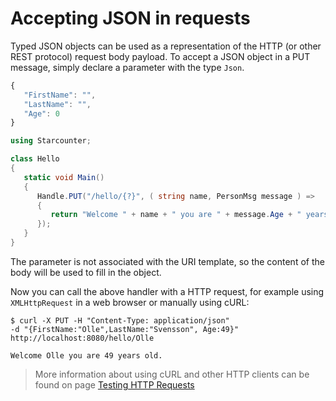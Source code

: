 # Accepting JSON in requests

Typed JSON objects can be used as a representation of the HTTP \(or other REST protocol\) request body payload. To accept a JSON object in a PUT message, simply declare a parameter with the type `Json`.



```javascript
{
   "FirstName": "",
   "LastName": "",
   "Age": 0
}
```



```csharp
using Starcounter;

class Hello
{
   static void Main()
   {
      Handle.PUT("/hello/{?}", ( string name, PersonMsg message ) =>
      {
         return "Welcome " + name + " you are " + message.Age + " years old.";
      });         
   }
}
```

The parameter is not associated with the URI template, so the content of the body will be used to fill in the object.

Now you can call the above handler with a HTTP request, for example using `XMLHttpRequest` in a web browser or manually using cURL:

```text
$ curl -X PUT -H "Content-Type: application/json"
-d "{FirstName:"Olle",LastName:"Svensson", Age:49}"
http://localhost:8080/hello/Olle

Welcome Olle you are 49 years old.
```

> More information about using cURL and other HTTP clients can be found on page [Testing HTTP Requests](../working-with-starcounter/testing-http-requests.md)

